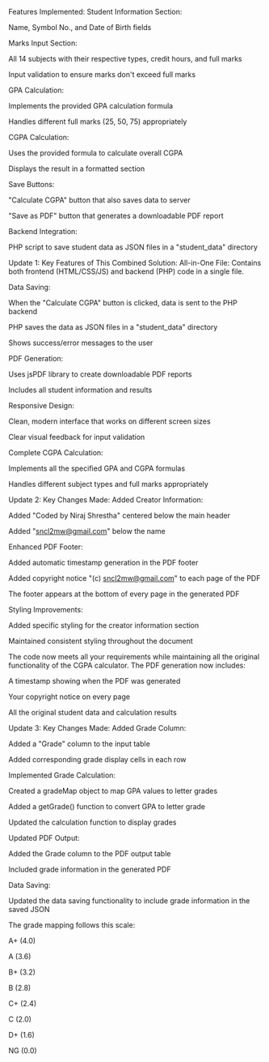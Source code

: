 Features Implemented:
Student Information Section:

Name, Symbol No., and Date of Birth fields

Marks Input Section:

All 14 subjects with their respective types, credit hours, and full marks

Input validation to ensure marks don't exceed full marks

GPA Calculation:

Implements the provided GPA calculation formula

Handles different full marks (25, 50, 75) appropriately

CGPA Calculation:

Uses the provided formula to calculate overall CGPA

Displays the result in a formatted section

Save Buttons:

"Calculate CGPA" button that also saves data to server

"Save as PDF" button that generates a downloadable PDF report

Backend Integration:

PHP script to save student data as JSON files in a "student_data" directory


Update 1:
Key Features of This Combined Solution:
All-in-One File: Contains both frontend (HTML/CSS/JS) and backend (PHP) code in a single file.

Data Saving:

When the "Calculate CGPA" button is clicked, data is sent to the PHP backend

PHP saves the data as JSON files in a "student_data" directory

Shows success/error messages to the user

PDF Generation:

Uses jsPDF library to create downloadable PDF reports

Includes all student information and results

Responsive Design:

Clean, modern interface that works on different screen sizes

Clear visual feedback for input validation

Complete CGPA Calculation:

Implements all the specified GPA and CGPA formulas

Handles different subject types and full marks appropriately


Update 2:
Key Changes Made:
Added Creator Information:

Added "Coded by Niraj Shrestha" centered below the main header

Added "sncl2mw@gmail.com" below the name

Enhanced PDF Footer:

Added automatic timestamp generation in the PDF footer

Added copyright notice "(c) sncl2mw@gmail.com" to each page of the PDF

The footer appears at the bottom of every page in the generated PDF

Styling Improvements:

Added specific styling for the creator information section

Maintained consistent styling throughout the document

The code now meets all your requirements while maintaining all the original functionality of the CGPA calculator. The PDF generation now includes:

A timestamp showing when the PDF was generated

Your copyright notice on every page

All the original student data and calculation results

Update 3:
Key Changes Made:
Added Grade Column:

Added a "Grade" column to the input table

Added corresponding grade display cells in each row

Implemented Grade Calculation:

Created a gradeMap object to map GPA values to letter grades

Added a getGrade() function to convert GPA to letter grade

Updated the calculation function to display grades

Updated PDF Output:

Added the Grade column to the PDF output table

Included grade information in the generated PDF

Data Saving:

Updated the data saving functionality to include grade information in the saved JSON

The grade mapping follows this scale:

A+ (4.0)

A (3.6)

B+ (3.2)

B (2.8)

C+ (2.4)

C (2.0)

D+ (1.6)

NG (0.0)
